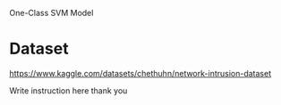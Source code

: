 One-Class SVM Model

# Dataset
https://www.kaggle.com/datasets/chethuhn/network-intrusion-dataset

Write instruction here thank you
